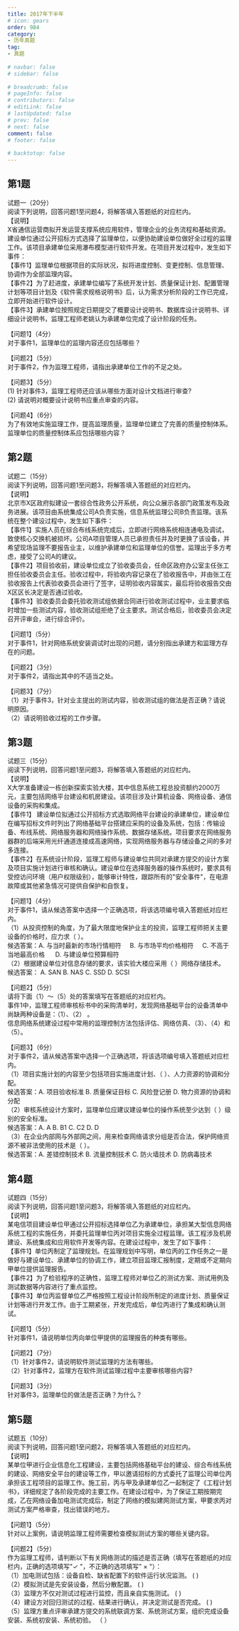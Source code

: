 ```yaml
---  
title: 2017年下半年  
# icon: gears  
order: 984  
category:  
- 历年真题  
tag:  
- 真题  
  
# navbar: false  
# sidebar: false  
  
# breadcrumb: false  
# pageInfo: false  
# contributors: false  
# editLink: false  
# lastUpdated: false  
# prev: false  
# next: false  
comment: false  
# footer: false  
  
# backtotop: false  
---  
```

## 第1题 ##

试题一（20分）  
阅读下列说明，回答问题1至问题4，将解答填入答题纸的对应栏内。  
【说明】  
X省通信运营商拟开发运营支撑系统应用软件，管理企业的业务流程和基础资源。建设单位通过公开招标方式选择了监理单位，以便协助建设单位做好全过程的监理工作。该项目承建单位采用瀑布模型进行软件开发。在项目开发过程中，发生如下事件：  
【事件1】监理单位根据项目的实际状况，拟将进度控制、变更控制、信息管理、协调作为全部监理内容。  
【事件2】为了赶进度，承建单位编写了系统开发计划、质量保证计划、配置管理计划等项目计划及《软件需求规格说明书》后，认为需求分析阶段的工作已完成，立即开始进行软件设计。  
【事件3】承建单位按照规定日期提交了概要设计说明书、数据库设计说明书、详细设计说明书，监理工程师老姚认为承建单位完成了设计阶段的任务。  
  
【问题1】（4分）  
对于事件1，监理单位的监理内容还应包括哪些？  
  
【问题2】（5分）  
对于事件2，作为监理工程师，请指出承建单位工作的不足之处。  
  
【问题3】（5分）  
(1) 针对事件3，监理工程师还应该从哪些方面对设计文档进行审查?  
(2) 请说明对概要设计说明书应重点审查的内容。  
  
【问题4】（6分）  
为了有效地实施监理工作，提高监理质量，监理单位建立了完善的质量控制体系。监理单位的质量控制体系应包括哪些内容？  


## 第2题 ##

试题二（15分）  
阅读下列说明，回答问题1至问题3，将解答填入答题纸的对应栏内。  
【说明】  
北京市X区政府拟建设一套综合性政务公开系统，向公众展示各部门政策发布及政务进展。该项目由系统集成公司A负责实施，信息系统监理公司B负责监理。该系统在整个建设过程中，发生如下事件：  
【事件1】实施人员在综合布线系统完成后，立即进行网络系统相连通电及调试，致使核心交换机被损坏。公司A项目管理人员已承担责任并及时更换了该设备，并希望现场监理不要报告业主，以维护承建单位和监理单位的信誉。监理出于多方考虑，接受了公司A的建议。  
【事件2】项目验收前，建设单位成立了验收委员会，任命区政府办公室主任张工担任验收委员会主任。验收过程中，将验收内容记录在了验收报告中，并由张工在验收报告上代表验收委员会进行了签字，证明验收内容属实，最后将验收报告交由X区区长决定是否通过验收。  
【事件3】验收委员会委托验收测试组依据合同进行验收测试过程中，业主要求临时增加一些测试内容，验收测试组拒绝了业主要求。测试合格后，验收委员会决定召开评审会，进行综合评价。  
  
【问题1】（5分）  
对于事件1，针对网络系统安装调试时出现的问题，请分别指出承建方和监理方存在的问题。  
  
【问题2】（3分）  
对于事件2，请指出其中的不适当之处。  
  
【问题3】（7分）  
（1）对于事件3，针对业主提出的测试内容，验收测试组的做法是否正确？请说明原因。  
（2）请说明验收过程的工作步骤。  


## 第3题 ##

试题三（15分）  
阅读下列说明，回答问题1至问题3，将解答填入答题纸的对应栏内。  
【说明】  
X大学准备建设一栋创新探索实验大楼，其中信息系统工程总投资额约2000万元，主要包括网络平台建设和机房建设。该项目涉及计算机设备、网络设备、通信设备的采购和集成。  
【事件1】 建设单位拟通过公开招标方式选取网络平台建设的承建单位，建设单位在编写招标文件时列出了网络基础平台搭建应采购的设备及系统，包括：传输设备、布线系统、网络服务器和网络操作系统、数据存储系统。项目要求在网络服务器群的后端采用光纤通道连接成高速网络，实现网络服务器与存储设备之间的多对多连接。  
【事件2】在系统设计阶段，监理工程师与建设单位共同对承建方提交的设计方案及项目实施计划进行审核和确认。建设单位在选择服务器的操作系统时，要求具有受控访问环境（用户权限级别），能够审计特性，跟踪所有的"安全事件"，在电源故障或其他紧急情况可提供自保护和自恢复。  
  
【问题1】（4分）  
对于事件1，请从候选答案中选择一个正确选项，将该选项编号填入答题纸对应栏内。  
（1）从投资控制的角度，为了最大限度地保护业主的投资，监理工程师把关主要设备的价格时，应力求（ ）。  
候选答案：A. 与当时最新的市场行情相符     B. 与市场平均价格相符     C. 不高于当地最高价格      D. 与建设单位预算相符  
（2）根据建设单位对信息存储的要求，该实验大楼应采用（ ）网络存储技术。  
候选答案： A. SAN B. NAS C. SSD D. SCSI  
  
【问题2】（5分）  
请将下面（1）～（5）处的答案填写在答题纸的对应栏内。  
事件1中，监理工程师审核标书中的采购清单时，发现网络基础平台的设备清单中尚缺两种设备是：（1）、（2） 。  
信息网络系统建设过程中常用的监理控制方法包括评估、网络仿真、（3）、（4）和（5）。  
  
【问题3】（6分）  
对于事件2，请从候选答案中选择一个正确选项，将该选项编号填入答题纸对应栏内。  
（1）项目实施计划的内容至少包括项目实施进度计划、（ ）、人力资源的协调和分配。  
候选答案：A. 项目验收标准 B. 质量保证目标 C. 风险登记册 D. 物力资源的协调和分配  
（2）审核系统设计方案时，监理单位应建议建设单位的操作系统至少达到（ ）级别的安全标准。  
候选答案：A. A B. B1 C. C2 D. D  
（3）在企业内部网与外部网之间，用来检查网络请求分组是否合法，保护网络资源不被非法使用的技术是（ ）。  
候选答案：A. 差错控制技术 B. 流量控制技术 C. 防火墙技术 D. 防病毒技术  


## 第4题 ##

试题四（15分）  
阅读下列说明，回答问题1至问题3，将解答填入答题纸的对应栏内。  
【说明】  
某电信项目建设单位甲通过公开招标选择单位乙为承建单位，承担某大型信息网络系统工程的实施任务，并委托监理单位丙对项目实施全过程监理。该工程涉及机房建设、系统集成和应用软件开发等内容。在建设过程中，发生了如下事件：  
【事件1】单位丙制定了监理规划。在监理规划中写明，单位丙的工作任务之一是做好与建设单位、承建单位的协调工作，建立项目监理汇报制度，定期或不定期向甲单位提供监理报告。  
【事件2】为了检验程序的正确性，监理工程师对单位乙的测试方案、测试用例及测试数据等内容进行了重点监控。  
【事件3】单位丙监督单位乙严格按照工程设计阶段所制定的进度计划、质量保证计划等进行开发工作。由于工期紧张，开发完成后，单位丙进行了集成和确认测试。  
  
【问题1】（5分）  
针对事件1，请说明单位丙向单位甲提供的监理报告的种类有哪些。  
  
【问题2】（7分）  
（1）针对事件2，请说明软件测试监理的方法有哪些。  
（2）针对事件2，监理方在软件测试监理过程中主要审核哪些内容?  
  
【问题3】（3分）  
针对事件3，监理单位的做法是否正确？为什么？  


## 第5题 ##

试题五（10分）  
阅读下列说明，回答问题1至问题2，将解答填入答题纸的对应栏内。  
【说明】  
某单位甲进行企业信息化工程建设，主要包括网络基础平台的建设、综合布线系统的建设、网络安全平台的建设等工作，甲以邀请招标的方式委托了监理公司单位丙承担该工程项目的监理工作。施工前，丙与甲及承建单位乙一起制定了《工程计划书》，详细规定了各阶段完成的主要工作。在建设过程中，为了保证工期按期完成，乙在网络设备加电测试完成后，制定了网络的模拟建网测试方案，甲要求丙对测试方案严格审查，找出错误的地方。  
  
【问题1】（5分）  
针对以上案例，请说明监理工程师需要检查模拟测试方案的哪些关键内容。  
  
【问题2】（5分）  
作为监理工程师，请判断以下有关网络测试的描述是否正确（填写在答题纸的对应栏内，正确的选项填写"✓ "，不正确的选项填写" × "）：  
（1）加电测试包括：设备自检、缺省配置下的软件运行状况监测。 ( )  
（2）模拟测试是先安装设备，然后分散配置。 ( )  
（3）监理方不仅对测试过程进行监控，而且亲自实施测试。 ( )  
（4）建设方对回归测试的过程、结果进行确认，并决定测试是否完成。 ( )  
（5）监理方重点评审承建方提交的系统联调方案、系统测试方案，组织完成设备安装、系统初安装、系统初验。 （ ）  

